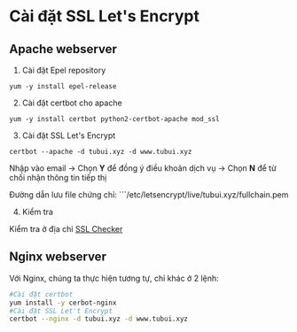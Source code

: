 # Cài đặt SSL Let's Encrypt

## Apache webserver

1. Cài đặt Epel repository

```yum -y install epel-release```

2. Cài đặt certbot cho apache

```yum -y install certbot python2-certbot-apache mod_ssl```

3. Cài đặt SSL Let's Encrypt

```certbot --apache -d tubui.xyz -d www.tubui.xyz```

Nhập vào email -> Chọn **Y** để đồng ý điều khoản dịch vụ -> Chọn **N** để từ chối nhận thông tin tiếp thị

Đường dẫn lưu file chứng chỉ: ```/etc/letsencrypt/live/tubui.xyz/fullchain.pem

4. Kiểm tra

Kiểm tra ở địa chỉ [SSL Checker](https://www.sslshopper.com/ssl-checker.html)

## Nginx webserver

Với Nginx, chúng ta thực hiện tương tự, chỉ khác ở 2 lệnh:

```sh
#Cài đặt certbot
yum install -y cerbot-nginx
#Cài đặt SSL Let't Encrypt
certbot --nginx -d tubui.xyz -d www.tubui.xyz
```